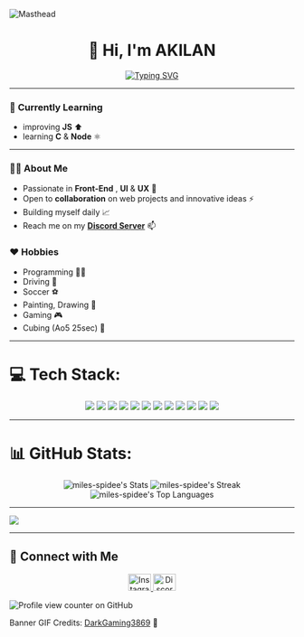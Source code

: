 ![Masthead](https://miro.medium.com/v2/resize:fit:1358/1*aniyNTcHORbvDiLGUzJSsQ.gif)

<div align="center">

  # 👋 Hi, I'm AKILAN  
 <a href="https://git.io/typing-svg"><img src="https://readme-typing-svg.demolab.com?font=Fira+Code&pause=1000&repeat=false&width=453&lines=crafting+websites+with+%F0%9D%96%91%F0%9D%96%94%F0%9D%96%9B%F0%9D%96%8A+and+%F0%9D%96%95%F0%9D%96%97%F0%9D%96%8A%F0%9D%96%88%F0%9D%96%8E%F0%9D%96%98%F0%9D%96%8E%F0%9D%96%94%F0%9D%96%93" alt="Typing SVG" /></a>

</div>

---

### 🌱 **Currently Learning**
- improving **JS** ⬆️
- learning **C** & **Node** ⚛️

---

### 👨‍💻 **About Me**
- Passionate in **Front-End** , **UI** & **UX** 🎨
- Open to **collaboration** on web projects and innovative ideas ⚡
- Building myself daily 📈
- Reach me on my **<a href="https://discord.gg/u5vYdrJFqc" target="blank">Discord Server</a>** 📫

### ❤️ **Hobbies**
- Programming 👨‍💻
- Driving 🚗
- Soccer ⚽
- Painting, Drawing 🎨
- Gaming 🎮
- Cubing (Ao5 25sec) 🌟
---


# 💻 Tech Stack:
<div align="center">

<img src="https://img.shields.io/badge/c-%2300599C.svg?style=for-the-badge&logo=c&logoColor=white" />
<img src="https://img.shields.io/badge/python-3670A0?style=for-the-badge&logo=python&logoColor=ffdd54" />
<img src="https://img.shields.io/badge/javascript-%23323330.svg?style=for-the-badge&logo=javascript&logoColor=%23F7DF1E" />
<img src="https://img.shields.io/badge/html5-%23E34F26.svg?style=for-the-badge&logo=html5&logoColor=white" />
<img src="https://img.shields.io/badge/css3-%231572B6.svg?style=for-the-badge&logo=css3&logoColor=white" />
<img src="https://img.shields.io/badge/typescript-%23007ACC.svg?style=for-the-badge&logo=typescript&logoColor=white" />
<img src="https://img.shields.io/badge/markdown-%23000000.svg?style=for-the-badge&logo=markdown&logoColor=white" />
<img src="https://img.shields.io/badge/vercel-%23000000.svg?style=for-the-badge&logo=vercel&logoColor=white" />
<img src="https://img.shields.io/badge/react-%2320232a.svg?style=for-the-badge&logo=react&logoColor=%2361DAFB" />
<img src="https://img.shields.io/badge/riotgames-D32936.svg?style=for-the-badge&logo=riotgames&logoColor=white" />
<img src="https://img.shields.io/badge/mysql-4479A1.svg?style=for-the-badge&logo=mysql&logoColor=white" />
<img src="https://img.shields.io/badge/node.js-6DA55F?style=for-the-badge&logo=node.js&logoColor=white" />

</div>

---

# 📊 GitHub Stats:
<div align="center">

![miles-spidee's Stats](https://github-readme-stats.vercel.app/api?username=miles-spidee&theme=radical&show_icons=true&hide_border=false&count_private=true)
![miles-spidee's Streak](https://github-readme-streak-stats.herokuapp.com/?user=miles-spidee&theme=radical&hide_border=false)
![miles-spidee's Top Languages](https://github-readme-stats.vercel.app/api/top-langs/?username=miles-spidee&theme=radical&show_icons=true&hide_border=false&layout=compact)

</div>


---
[![](https://visitcount.itsvg.in/api?id=miles-spidee&icon=0&color=0)](https://visitcount.itsvg.in)

<!-- Proudly created with GPRM ( https://gprm.itsvg.in ) -->

---

## 💬 **Connect with Me**

<p align="center">
	  <a href="https://instagram.com/miles_spidee" target="_blank">
    <img src="https://raw.githubusercontent.com/rahuldkjain/github-profile-readme-generator/master/src/images/icons/Social/instagram.svg" alt="Instagram" height="30" width="40" />
  </a>
  <a href="https://discord.gg/ycx7QyWH" target="_blank">
    <img src="https://raw.githubusercontent.com/rahuldkjain/github-profile-readme-generator/master/src/images/icons/Social/discord.svg" alt="Discord" height="30" width="40" />
  </a>
</p>

![Profile view counter on GitHub](https://komarev.com/ghpvc/?username=miles-spidee)

<p>Banner GIF Credits: <a href src="https://imgur.com/user/DarkGaming3869">DarkGaming3869</a> 🌟</p>
